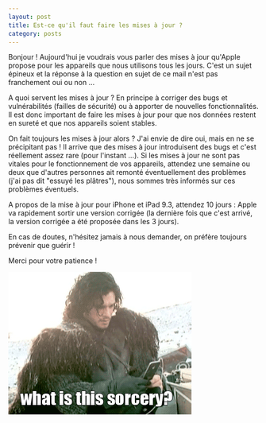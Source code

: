 ```yaml
---
layout: post
title: Est-ce qu'il faut faire les mises à jour ?
category: posts
---
```



Bonjour !
Aujourd'hui je voudrais vous parler des mises à jour qu'Apple propose pour les appareils que nous utilisons tous les jours.
C'est un sujet épineux et la réponse à la question en sujet de ce mail n'est pas franchement oui ou non ...

A quoi servent les mises à jour ? 
En principe à corriger des bugs et vulnérabilités (failles de sécurité) ou à apporter de nouvelles fonctionnalités.
Il est donc important de faire les mises à jour pour que nos données restent en sureté et que nos appareils soient stables.

On fait toujours les mises à jour alors ?
J'ai envie de dire oui, mais en ne se précipitant pas ! 
Il arrive que des mises à jour introduisent des bugs et c'est réellement assez rare (pour l'instant ...). 
Si les mises à jour ne sont pas vitales pour le fonctionnement de vos appareils, attendez une semaine ou deux que d'autres personnes ait remonté éventuellement des problèmes (j'ai pas dit "essuyé les plâtres"), nous sommes très informés sur ces problèmes éventuels.

A propos de la mise à jour pour iPhone et iPad 9.3, attendez 10 jours : Apple va rapidement sortir une version corrigée (la dernière fois que c'est arrivé, la version corrigée a été proposée dans les 3 jours).

En cas de doutes, n'hésitez jamais à nous demander, on préfère toujours prévenir que guérir !

Merci pour votre patience !

![JonSnow](/images/jonsnow.gif "Jon Snow")
